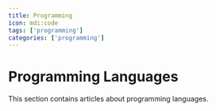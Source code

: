 ```yaml
---
title: Programming
icon: mdi:code
tags: ['programming']
categories: ['programming']
---
```


# Programming Languages

This section contains articles about programming languages.
